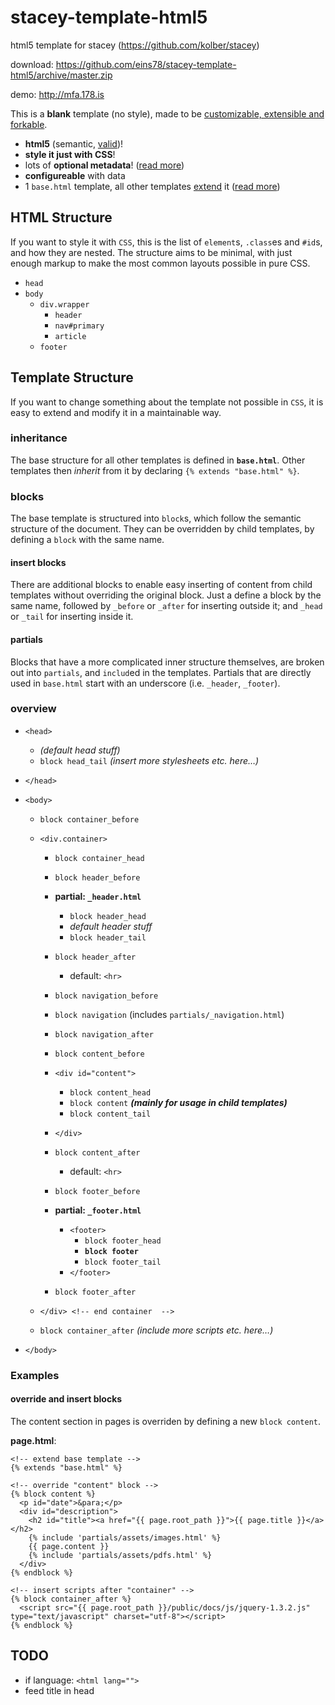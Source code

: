 stacey-template-html5
=====================

html5 template for stacey (https://github.com/kolber/stacey)

download: <https://github.com/eins78/stacey-template-html5/archive/master.zip>

demo: <http://mfa.178.is>

This is a **blank** template (no style), made to be [customizable, extensible and forkable](#template-structure).

- **html5** (semantic, [valid](http://validator.w3.org/check?uri=http%3A%2F%2Fmfa.178.is%2F;outline=1))!
- **style it just with CSS**!
- lots of **optional metadata**! ([read more](#html-structure))
- **configureable** with data
- 1 `base.html` template, all other templates [extend](http://twig.sensiolabs.org/doc/templates.html#template-inheritance) it ([read more](#template-structure))


## HTML Structure

If you want to style it with `CSS`, this is the list of `element`s, `.class`es and `#id`s, and how they are nested.
The structure aims to be minimal, with just enough markup to make the most common layouts possible in pure CSS.

- `head`
- `body`
    - `div.wrapper` 
        - `header`
        - `nav#primary`
        - `article`
    - `footer`

## Template Structure

If you want to change something about the template not possible in `CSS`, it is easy to extend and modify it in a maintainable way.

### inheritance

The base structure for all other templates is defined in **`base.html`**.
Other templates then *inherit* from it by declaring `{% extends "base.html" %}`.

### blocks

The base template is structured into `block`s, which follow the semantic structure of the document. 
They can be overridden by child templates, by defining a `block` with the same name.

#### insert blocks

There are additional blocks to enable easy inserting of content from child templates without overriding the original block. 
Just a define a block by the same name, followed by `_before` or `_after` for inserting outside it; and `_head` or `_tail` for inserting inside it.

#### partials

Blocks that have a more complicated inner structure themselves, are broken out into `partials`, and `includ`ed in the templates.
Partials that are directly used in `base.html` start with an underscore (i.e. `_header`, `_footer`).

### overview

- `<head>`
    - *(default head stuff)*
    - `block head_tail` *(insert more stylesheets etc. here…)*
- `</head>`

- `<body>`
    - `block container_before`
    - `<div.container>`
      - `block container_head`

      - `block header_before`
      - **partial: `_header.html`**
        - `block header_head`
        - *default header stuff*
        - `block header_tail`

      - `block header_after`
        - default: `<hr>`

      - `block navigation_before`
      - `block navigation` (includes `partials/_navigation.html`)
      - `block navigation_after`

      - `block content_before`
      - `<div id="content">`
        - `block content_head`
        - `block content` ***(mainly for usage in child templates)***
        - `block content_tail`
      - `</div>`
      - `block content_after`
        - default: `<hr>`

      - `block footer_before`
      - **partial: `_footer.html`**
          - `<footer>`
            - `block footer_head`
            - **`block footer`**
            - `block footer_tail`
          - `</footer>`
      - `block footer_after`

    - `</div> <!-- end container  -->`
  - `block container_after` *(include more scripts etc. here…)*
    
- `</body>`


### Examples 

#### override and insert blocks

The content section in pages is overriden by defining a new `block content`.

**page.html**:

````html5
<!-- extend base template -->
{% extends "base.html" %}

<!-- override "content" block -->
{% block content %}
  <p id="date">&para;</p>
  <div id="description">
    <h2 id="title"><a href="{{ page.root_path }}">{{ page.title }}</a></h2>
    {% include 'partials/assets/images.html' %}
    {{ page.content }}
    {% include 'partials/assets/pdfs.html' %}
  </div>
{% endblock %}

<!-- insert scripts after "container" -->
{% block container_after %}
  <script src="{{ page.root_path }}/public/docs/js/jquery-1.3.2.js" type="text/javascript" charset="utf-8"></script>
{% endblock %}
````



## TODO

- if language: `<html lang="">`
- feed title in head